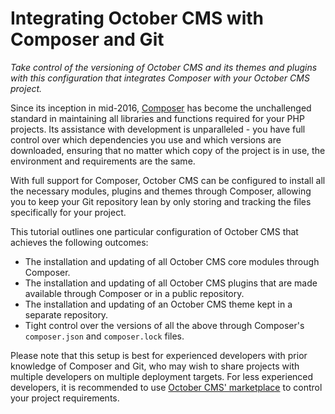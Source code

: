 # Integrating October CMS with Composer and Git

*Take control of the versioning of October CMS and its themes and plugins with this configuration that integrates Composer with your October CMS project.*

Since its inception in mid-2016, [Composer](https://getcomposer.org/) has become the unchallenged standard in maintaining all libraries and functions required for
your PHP projects. Its assistance with development is unparalleled - you have full control over which dependencies you use and which versions are downloaded,
ensuring that no matter which copy of the project is in use, the environment and requirements are the same.

With full support for Composer, October CMS can be configured to install all the necessary modules, plugins and themes through Composer, allowing you to keep your
Git repository lean by only storing and tracking the files specifically for your project.

This tutorial outlines one particular configuration of October CMS that achieves the following outcomes:

- The installation and updating of all October CMS core modules through Composer.
- The installation and updating of all October CMS plugins that are made available through Composer or in a public repository.
- The installation and updating of an October CMS theme kept in a separate repository.
- Tight control over the versions of all the above through Composer's `composer.json` and `composer.lock` files.

Please note that this setup is best for experienced developers with prior knowledge of Composer and Git, who may wish to share projects with multiple developers
on multiple deployment targets. For less experienced developers, it is recommended to use [October CMS' marketplace](https://octobercms.com/plugins) to control
your project requirements.

